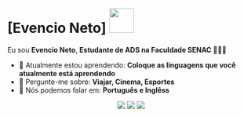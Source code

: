 # [Evencio Neto] <img src="https://www.shutterstock.com/image-vector/vintage-swallow-tattoo-vector-design-600nw-2436280779.jpg" width="50px">

Eu sou <strong>Evencio Neto</strong>, <strong>Estudante de ADS na Faculdade SENAC </strong> 👨🏻‍💻 

- 🚀 Atualmente estou aprendendo: <strong>Coloque as linguagens que você atualmente está aprendendo</strong> 
- 💬 Pergunte-me sobre: <strong>Viajar, Cinema, Esportes</strong>
- 📣 Nós podemos falar em: <strong>Português e Inglêss</strong>

<div align="center">

  <a href="#" alt="Gmail">
    <img src="https://img.shields.io/badge/-Gmail-FF0000?style=flat-square&labelColor=FF0000&logo=gmail&logoColor=white&link=LINK-DO-SEU-EMAIL"/></a>

  <a href="#" alt="Linkedin">
    <img src="https://img.shields.io/badge/-Linkedin-0e76a8?style=flat-square&logo=Linkedin&logoColor=white&link=LINK-DO-SEU-LINKEDIN" /></a>

  <a href="#" alt="Instagram">
    <img src="https://img.shields.io/badge/-Instagram-DF0174?style=flat-square&labelColor=DF0174&logo=instagram&logoColor=white&link=LINK-DO-SEU-INSTAGRAM"/></a>

</div>
